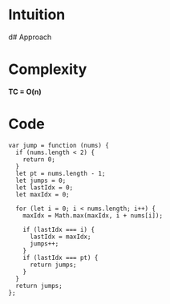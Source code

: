 # Intuition

d# Approach

# Complexity

**TC = O(n)**

# Code

```
var jump = function (nums) {
  if (nums.length < 2) {
    return 0;
  }
  let pt = nums.length - 1;
  let jumps = 0;
  let lastIdx = 0;
  let maxIdx = 0;

  for (let i = 0; i < nums.length; i++) {
    maxIdx = Math.max(maxIdx, i + nums[i]);

    if (lastIdx === i) {
      lastIdx = maxIdx;
      jumps++;
    }
    if (lastIdx === pt) {
      return jumps;
    }
  }
  return jumps;
};


```
